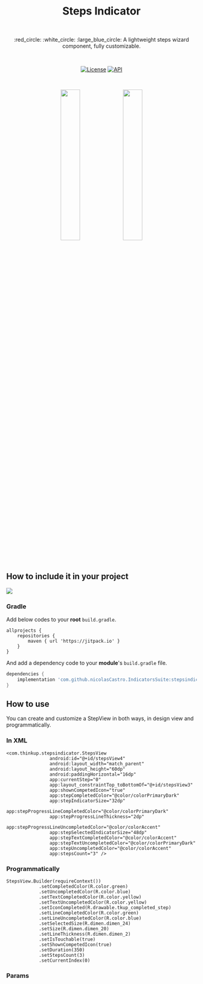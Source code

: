 <h1 align="center">Steps Indicator</h1></br>

<p align="center">
:red_circle: :white_circle: :large_blue_circle: A lightweight steps wizard component, fully customizable.
</p>
</br>
<p align="center">
  <a href="https://opensource.org/licenses/Apache-2.0"><img alt="License" src="https://img.shields.io/badge/License-Apache%202.0-blue.svg"/></a>
  <a href="https://android-arsenal.com/api?level=21"><img alt="API" src="https://img.shields.io/badge/API-21%2B-brightgreen.svg?style=flat"/></a>
</p> <br>

<p align="center">
  <img src="https://user-images.githubusercontent.com/24237865/61194943-f9d70380-a6ff-11e9-807f-ba1ca8126f8a.gif" width="32%"/>
  <img src="https://user-images.githubusercontent.com/24237865/61225579-d346b600-a75b-11e9-84f8-3c06047b5003.gif" width="32%"/>
</p>

## How to include it in your project

[![](https://jitpack.io/v/nicolasCastro/dotsIndicator.svg)](https://jitpack.io/#nicolasCastro/dotsIndicator)

### Gradle
Add below codes to your **root** `build.gradle`.
```Gradle
allprojects {
    repositories {
        maven { url 'https://jitpack.io' }
    }
}
```
And add a dependency code to your **module**'s `build.gradle` file.
```gradle
dependencies {
    implementation 'com.github.nicolasCastro.IndicatorsSuite:stepsindicator:1.2.0'
}
```

## How to use

You can create and customize a StepView in both ways, in design view and programmatically.

### In XML

```
<com.thinkup.stepsindicator.StepsView
                android:id="@+id/stepsView4"
                android:layout_width="match_parent"
                android:layout_height="60dp"
                android:paddingHorizontal="16dp"
                app:currentStep="0"
                app:layout_constraintTop_toBottomOf="@+id/stepsView3"
                app:shownCompetedIcon="true"
                app:stepCompletedColor="@color/colorPrimaryDark"
                app:stepIndicatorSize="32dp"
                app:stepProgressLineCompletedColor="@color/colorPrimaryDark"
                app:stepProgressLineThickness="2dp"
                app:stepProgressLineUncompletedColor="@color/colorAccent"
                app:stepSelectedIndicatorSize="48dp"
                app:stepTextCompletedColor="@color/colorAccent"
                app:stepTextUncompletedColor="@color/colorPrimaryDark"
                app:stepUncompletedColor="@color/colorAccent"
                app:stepsCount="3" />
```

### Programmatically

```
StepsView.Builder(requireContext())
            .setCompletedColor(R.color.green)
            .setUncompletedColor(R.color.blue)
            .setTextCompletedColor(R.color.yellow)
            .setTextUncompletedColor(R.color.yellow)
            .setIconCompleted(R.drawable.tkup_completed_step)
            .setLineCompletedColor(R.color.green)
            .setLineUncompletedColor(R.color.blue)
            .setSelectedSize(R.dimen.dimen_24)
            .setSize(R.dimen.dimen_20)
            .setLineThickness(R.dimen.dimen_2)
            .setIsTouchable(true)
            .setShownCompetedIcon(true)
            .setDuration(350)
            .setStepsCount(3)
            .setCurrentIndex(0)
```

### Params



